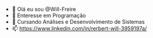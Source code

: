 - 👋 Olá eu sou @Will-Freire
- 👀 Enteresse em Programação
- 🌱 Cursando Análises e Desenvolvimento de Sistemas
- 📫 https://www.linkedin.com/in/rerbert-will-3959197a/

<!---
Will-Freire/Will-Freire is a ✨ special ✨ repository because its `README.md` (this file) appears on your GitHub profile.
You can click the Preview link to take a look at your changes.
--->
